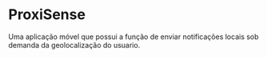# ProxiSense
Uma aplicação móvel que possui a função de enviar notificações locais sob demanda da geolocalização do usuario. 
